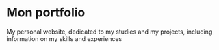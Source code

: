 # Mon portfolio
 My personal website, dedicated to my studies and my projects, including information on my skills and experiences
